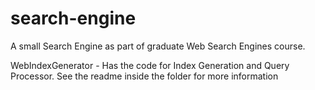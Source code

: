 # search-engine
A small Search Engine as part of graduate Web Search Engines course.

WebIndexGenerator - Has the code for Index Generation and Query Processor. See the readme inside the folder for more information
